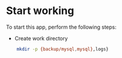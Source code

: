 #  Start working

To start this app, perform the following steps:

- Create work directory

```bash
    mkdir -p {backup/mysql,mysql},logs}
```

 
